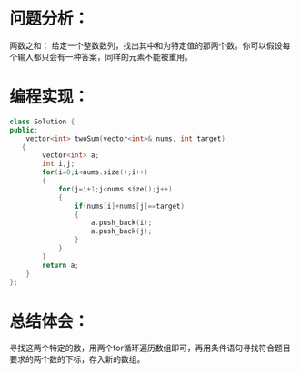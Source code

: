 # 问题分析：
两数之和：
给定一个整数数列，找出其中和为特定值的那两个数。你可以假设每个输入都只会有一种答案，同样的元素不能被重用。

# 编程实现：
```C++
class Solution {
public:
    vector<int> twoSum(vector<int>& nums, int target) 
   {
        vector<int> a;
        int i,j;
        for(i=0;i<nums.size();i++)
        {
            for(j=i+1;j<nums.size();j++)
            {
                if(nums[i]+nums[j]==target)
                {
                    a.push_back(i);
                    a.push_back(j);
                }
            }
        }
        return a;
    }
};
```
# 总结体会：
寻找这两个特定的数，用两个for循环遍历数组即可，再用条件语句寻找符合题目要求的两个数的下标，存入新的数组。
